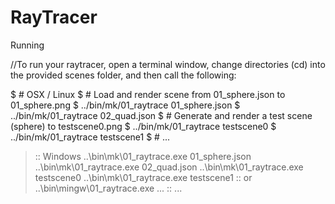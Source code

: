 # RayTracer
Running

//To run your raytracer, open a terminal window, change directories (cd) into the provided scenes folder, and then call the following:

$ # OSX / Linux
$ # Load and render scene from 01_sphere.json to 01_sphere.png
$ ../bin/mk/01_raytrace 01_sphere.json
$ ../bin/mk/01_raytrace 02_quad.json
$ # Generate and render a test scene (sphere) to testscene0.png
$ ../bin/mk/01_raytrace testscene0
$ ../bin/mk/01_raytrace testscene1
$ # ...

> :: Windows
> ..\bin\mk\01_raytrace.exe 01_sphere.json
> ..\bin\mk\01_raytrace.exe 02_quad.json
> ..\bin\mk\01_raytrace.exe testscene0
> ..\bin\mk\01_raytrace.exe testscene1
> :: or ..\bin\mingw\01_raytrace.exe ...
> :: ...
